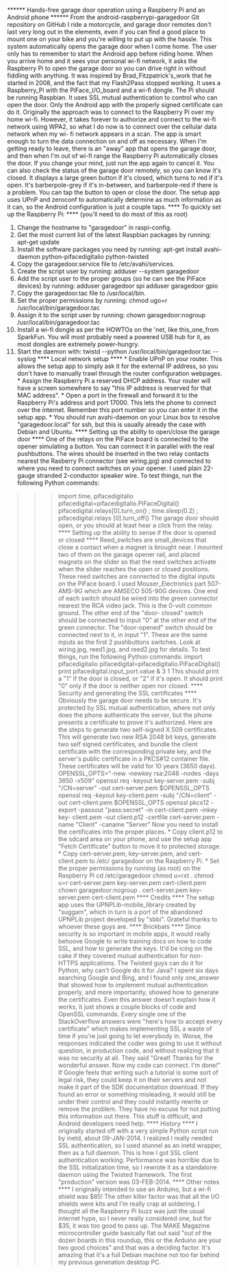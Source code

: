 ****** Hands-free garage door operation using a Raspberry Pi and an Android
phone ******
From the android-raspberrypi-garagedoor Git repository on GitHub
I ride a motorcycle, and garage door remotes don't last very long out in the
elements, even if you can find a good place to mount one on your bike and
you're willing to put up with the hassle.
This system automatically opens the garage door when I come home. The user only
has to remember to start the Android app before riding home. When you arrive
home and it sees your personal wi-fi network, it asks the Raspberry Pi to open
the garage door so you can drive right in without fiddling with anything.
It was inspired by Brad_Fitzpatrick's_work that he started in 2008, and the
fact that my Flash2Pass stopped working.
It uses a Raspberry_Pi with the PiFace_I/O_board and a wi-fi dongle. The Pi
should be running Raspbian. It uses SSL mutual authentication to control who
can open the door. Only the Android app with the properly signed certificate
can do it.
Originally the approach was to connect to the Raspberry Pi over my home wi-fi.
However, it takes forever to authorize and connect to the wi-fi network using
WPA2, so what I do now is to connect over the cellular data network when my wi-
fi network appears in a scan. The app is smart enough to turn the data
connection on and off as necessary.
When I'm getting ready to leave, there is an "away" app that opens the garage
door, and then when I'm out of wi-fi range the Raspberry Pi automatically
closes the door. If you change your mind, just run the app again to cancel it.
You can also check the status of the garage door remotely, so you can know it's
closed. It displays a large green button if it's closed, which turns to red if
it's open. It's barberpole-grey if it's in-between, and barberpole-red if there
is a problem. You can tap the button to open or close the door.
The setup app uses UPnP and zeroconf to automatically determine as much
information as it can, so the Android configuration is just a couple taps.
**** To quickly set up the Raspberry Pi: ****
(you'll need to do most of this as root)
   1. Change the hostname to "garagedoor" in raspi-config.
   2. Get the most current list of the latest Raspbian packages by running:
      apt-get update
   3. Install the software packages you need by running:
      apt-get install avahi-daemon python-pifacedigitalio python-twisted
   4. Copy the garagedoor.service file to /etc/avahi/services.
   5. Create the script user by running:
      adduser --system garagedoor
   6. Add the script user to the proper groups (so he can see the PiFace
      devices) by running:
      adduser garagedoor spi
      adduser garagedoor gpio
   7. Copy the garagedoor.tac file to /usr/local/bin.
   8. Set the proper permissions by running:
      chmod ugo=r /usr/local/bin/garagedoor.tac
   9. Assign it to the script user by running:
      chown garagedoor:nogroup /usr/local/bin/garagedoor.tac
  10. Install a wi-fi dongle as per the HOWTOs on the 'net, like this_one_from
      SparkFun. You will most probably need a powered USB hub for it, as most
      dongles are extremely power-hungry.
  11. Start the daemon with:
      twistd --python /usr/local/bin/garagedoor.tac --syslog
**** Local network setup ****
    * Enable UPnP on your router. This allows the setup app to simply ask it
      for the external IP address, so you don't have to manually trawl through
      the router configuration webpages.
    * Assign the Raspberry Pi a reserved DHCP address. Your router will have a
      screen somewhere to say "this IP address is reserved for that MAC
      address".
    * Open a port in the firewall and forward it to the Raspberry Pi's address
      and port 17000. This lets the phone to connect over the internet.
      Remember this port number so you can enter it in the setup app.
    * You should run avahi-daemon on your Linux box to resolve
      "garagedoor.local" for ssh, but this is usually already the case with
      Debian and Ubuntu.
**** Setting up the ability to open/close the garage door ****
One of the relays on the PiFace board is connected to the opener simulating a
button. You can connect it in parallel with the real pushbuttons.
The wires should be inserted in the two relay contacts nearest the Rasberry Pi
connector (see wiring.jpg) and connected to where you need to connect switches
on your opener. I used plain 22-gauge stranded 2-conductor speaker wire.
To test things, run the following Python commands:
>>> import time, pifacedigitalio
>>> pifacedigital=pifacedigitalio.PiFaceDigital()
>>> pifacedigital.relays[0].turn_on() ; time.sleep(0.2) ; pifacedigital.relays
[0].turn_off()
The garage door should open, or you should at least hear a click from the
relay.
**** Setting up the ability to sense if the door is opened or closed ****
Reed_switches are small_devices that close a contact when a magnet is brought
near. I mounted two of them on the garage opener rail, and placed magnets on
the slider so that the reed switches activate when the slider reaches the open
or closed positions. These reed switches are connected to the digital inputs on
the PiFace board. I used Mouser_Electronics part 507-AMS-9G which are AMSECO
505-90G devices.
One end of each switch should be wired into the green connector nearest the RCA
video jack. This is the 0-volt common ground. The other end of the "door-
closed" switch should be connected to input "0" at the other end of the green
connector. The "door-opened" switch should be connected next to it, in input
"1". These are the same inputs as the first 2 pushbuttons switches. Look at
wiring.jpg, reed1.jpg, and reed2.jpg for details.
To test things, run the following Python commands:
>>> import pifacedigitalio
>>> pifacedigital=pifacedigitalio.PiFaceDigital()
>>> print pifacedigital.input_port.value & 3
1
This should print a "1" if the door is closed, or "2" if it's open. It should
print "0" only if the door is neither open nor closed.
**** Security and generating the SSL certificates ****
Obviously the garage door needs to be secure. It's protected by SSL mutual
authentication, where not only does the phone authenticate the server, but the
phone presents a certificate to prove it's authorized.
Here are the steps to generate two self-signed X.509 certificates. This will
generate two new RSA 2048 bit keys, generate two self signed certificates, and
bundle the client certificate with the corresponding private key, and the
server's public certificate in a PKCS#12 container file. These certificates
will be valid for 10 years (3650 days).
OPENSSL_OPTS="-new -newkey rsa:2048 -nodes -days 3650 -x509"
openssl req -keyout key-server.pem -subj "/CN=server" -out cert-server.pem
$OPENSSL_OPTS
openssl req -keyout key-client.pem -subj "/CN=client" -out cert-client.pem
$OPENSSL_OPTS
openssl pkcs12 -export -passout "pass:secret" -in cert-client.pem -inkey key-
client.pem -out client.p12 -certfile cert-server.pem -name "Client" -caname
"Server"
Now you need to install the certificates into the proper places.
    * Copy client.p12 to the sdcard area on your phone, and use the setup app
      "Fetch Certificate" button to move it to protected storage.
    * Copy cert-server.pem, key-server.pem, and cert-client.pem to /etc/
      garagedoor on the Raspberry Pi.
    * Set the proper permissions by running (as root) on the Raspberry Pi
      cd /etc/garagedoor
      chmod u=rxt .
      chmod u=r cert-server.pem key-server.pem cert-client.pem
      chown garagedoor:nogroup . cert-server.pem key-server.pem cert-client.pem
**** Credits ****
The setup app uses the UPNPLib-mobile_library created by "suggam", which in
turn is a port of the abandoned UPNPLib project developed by "sbbi". Grateful
thanks to whoever these guys are.
**** Brickbats ****
Since security is so important in mobile apps, it would really behoove Google
to write training docs on how to code SSL, and how to generate the keys. It'd
be icing on the cake if they covered mutual authentication for non-HTTPS
applications. The Twisted guys can do it for Python, why can't Google do it for
Java?
I spent six days searching Google and Bing, and I found only one_answer that
showed how to implement mutual authentication properly, and more importantly,
showed how to generate the certificates. Even this answer doesn't explain how
it works, it just shows a couple blocks of code and OpenSSL commands.
Every single one of the StackOverflow answers were "here's how to accept every
certificate" which makes implementing SSL a waste of time if you're just going
to let everybody in. Worse, the responses indicated the coder was going to use
it without question, in production code, and without realizing that it was no
security at all. They said "Great! Thanks for the wonderful answer. Now my code
can connect. I'm done!"
If Google feels that writing such a tutorial is some sort of legal risk, they
could keep it on their servers and not make it part of the SDK documentation
download. If they found an error or something misleading, it would still be
under their control and they could instantly rewrite or remove the problem.
They have no excuse for not putting this information out there.
This stuff is difficult, and Android developers need help.
**** History ****
I originally started off with a very simple Python script run by inetd, about
09-JAN-2014. I realized I really needed SSL authentication, so I used stunnel
as an inetd wrapper, then as a full daemon. This is how I got SSL client
authentication working. Performance was horrible due to the SSL initialization
time, so I rewrote it as a standalone daemon using the Twisted framework. The
first "production" version was 03-FEB-2014.
**** Other notes ****
I originally intended to use an Arduino, but a wi-fi shield was $85! The other
killer factor was that all the I/O shields were kits and I'm really crap at
soldering.
I thought all the Raspberry Pi buzz was just the usual internet hype, so I
never really considered one, but for $35, it was too good to pass up. The MAKE
Magazine microcontroller guide basically flat out said "out of the dozen boards
in this roundup, this or the Arduino are your two good choices" and that was a
deciding factor.
It's amazing that it's a full Debian machine not too far behind my previous
generation desktop PC.

